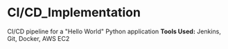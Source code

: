 # CI/CD_Implementation
CI/CD pipeline for a "Hello World" Python application
**Tools Used:** Jenkins, Git, Docker, AWS EC2
